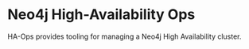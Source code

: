 Neo4j High-Availability Ops
===========================

HA-Ops provides tooling for managing a Neo4j High Availability cluster.


